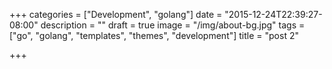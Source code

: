+++
categories = ["Development", "golang"]
date = "2015-12-24T22:39:27-08:00"
description = ""
draft = true
image = "/img/about-bg.jpg"
tags = ["go", "golang", "templates", "themes", "development"]
title = "post 2"

+++

